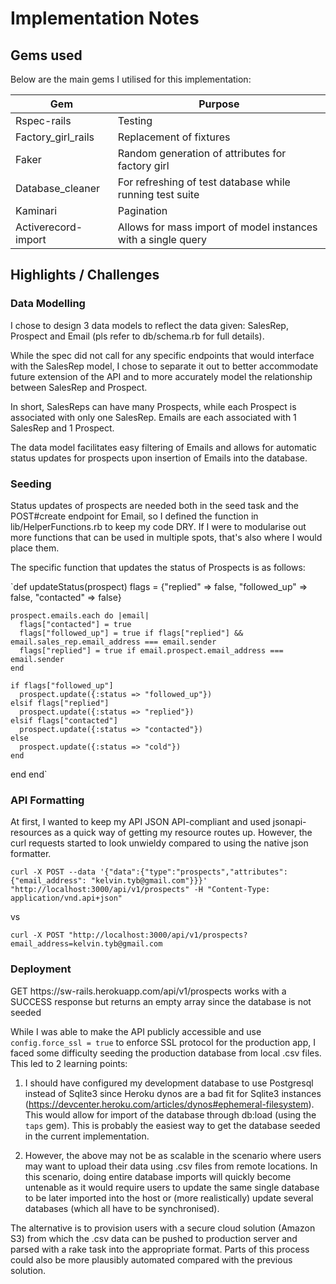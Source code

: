 # Implementation Notes

## Gems used

Below are the main gems I utilised for this implementation:

Gem | Purpose
---------- | -------
Rspec-rails| Testing
Factory_girl_rails | Replacement of fixtures
Faker | Random generation of attributes for factory girl
Database_cleaner | For refreshing of test database while running test suite
Kaminari | Pagination
Activerecord-import | Allows for mass import of model instances with a single query

## Highlights / Challenges

### Data Modelling

I chose to design 3 data models to reflect the data given: SalesRep, Prospect and Email (pls refer to db/schema.rb for full details).

While the spec did not call for any specific endpoints that would interface with the SalesRep model, I chose to separate it out to better accommodate future extension of the API and to more accurately model the relationship between SalesRep and Prospect.

In short, SalesReps can have many Prospects, while each Prospect is associated with only one SalesRep. Emails are each associated with 1 SalesRep and 1 Prospect.

The data model facilitates easy filtering of Emails and allows for automatic status updates for prospects upon insertion of Emails into the database.

### Seeding

Status updates of prospects are needed both in the seed task and the POST#create endpoint for Email, so I defined the function in lib/HelperFunctions.rb to keep my code DRY. If I were to modularise out more functions that can be used in multiple spots, that's also where I would place them.

 The specific function that updates the status of Prospects is as follows:

`def updateStatus(prospect)
    flags = {"replied" => false, "followed_up" => false, "contacted" => false}

    prospect.emails.each do |email|
      flags["contacted"] = true
      flags["followed_up"] = true if flags["replied"] && email.sales_rep.email_address === email.sender
      flags["replied"] = true if email.prospect.email_address === email.sender
    end

    if flags["followed_up"]
      prospect.update({:status => "followed_up"})
    elsif flags["replied"]
      prospect.update({:status => "replied"})
    elsif flags["contacted"]
      prospect.update({:status => "contacted"})
    else
      prospect.update({:status => "cold"})
    end
  end
end`   

### API Formatting

At first, I wanted to keep my API JSON API-compliant and used jsonapi-resources as a quick way of getting my resource routes up. However, the curl requests started to look unwieldy compared to using the native json formatter.

`curl -X POST --data '{"data":{"type":"prospects","attributes":{"email_address": "kelvin.tyb@gmail.com"}}}' "http://localhost:3000/api/v1/prospects" -H "Content-Type: application/vnd.api+json"`

vs

`curl -X POST "http://localhost:3000/api/v1/prospects?email_address=kelvin.tyb@gmail.com`

### Deployment

<aside class="notice">GET https://sw-rails.herokuapp.com/api/v1/prospects works with a SUCCESS response but returns an empty array since the database is not seeded</aside>

While I was able to make the API publicly accessible and use `config.force_ssl = true` to enforce SSL protocol for the production app, I faced some difficulty seeding the production database from local .csv files. This led to 2 learning points:

1) I should have configured my development database to use Postgresql instead of Sqlite3 since Heroku dynos are a bad fit for Sqlite3 instances (https://devcenter.heroku.com/articles/dynos#ephemeral-filesystem). This would allow for import of the database through db:load (using the `taps` gem). This is probably the easiest way to get the database seeded in the current implementation.

2) However, the above may not be as scalable in the scenario where users may want to upload their data using .csv files from remote locations. In this scenario, doing entire database imports will quickly become untenable as it would require users to update the same single database to be later imported into the host or (more realistically) update several databases (which all have to be synchronised).

The alternative is to provision users with a secure cloud solution (Amazon S3) from which the .csv data can be pushed to production server and parsed with a rake task into the appropriate format. Parts of this process could also be more plausibly automated compared with the previous solution. 

